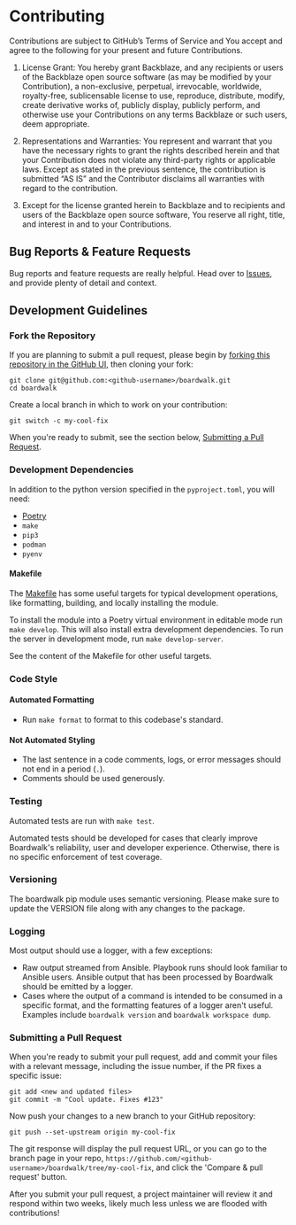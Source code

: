 # Contributing

Contributions are subject to GitHub’s Terms of Service and You accept and
agree to the following for your present and future Contributions.

1. License Grant: You hereby grant Backblaze, and any recipients or users of
the Backblaze open source software (as may be modified by your Contribution),
a non-exclusive, perpetual, irrevocable, worldwide, royalty-free,
sublicensable license to use, reproduce, distribute, modify, create derivative
works of, publicly display, publicly perform, and otherwise use your
Contributions on any terms Backblaze or such users, deem appropriate.

3. Representations and Warranties: You represent and warrant that you have the
necessary rights to grant the rights described herein and that your
Contribution does not violate any third-party rights or applicable laws.
Except as stated in the previous sentence, the contribution is submitted
“AS IS” and the Contributor disclaims all warranties with regard to the
contribution.

3. Except for the license granted herein to Backblaze and to recipients and
users of the Backblaze open source software, You reserve all right, title, and
interest in and to your Contributions.

## Bug Reports & Feature Requests

Bug reports and feature requests are really helpful. Head over to
[Issues](https://github.com/Backblaze/boardwalk/issues), and provide
plenty of detail and context.

## Development Guidelines

### Fork the Repository

If you are planning to submit a pull request, please begin by [forking this repository in the GitHub UI](https://docs.github.com/en/pull-requests/collaborating-with-pull-requests/working-with-forks/fork-a-repo), then cloning your fork:

```shell
git clone git@github.com:<github-username>/boardwalk.git
cd boardwalk
```

Create a local branch in which to work on your contribution:

```shell
git switch -c my-cool-fix
```

When you're ready to submit, see the section below, [Submitting a Pull Request](#submitting-a-pull-request).

### Development Dependencies

In addition to the python version specified in the `pyproject.toml`, you will
need:

- [Poetry](https://python-poetry.org/docs/)
- `make`
- `pip3`
- `podman`
- `pyenv`

#### Makefile

The [Makefile](./Makefile) has some useful targets for typical development
operations, like formatting, building, and locally installing the module.

To install the module into a Poetry virtual environment in editable mode run
`make develop`. This will also install extra development dependencies.
To run the server in development mode, run `make develop-server`.

See the content of the Makefile for other useful targets.

### Code Style

#### Automated Formatting

- Run `make format` to format to this codebase's standard.

#### Not Automated Styling

- The last sentence in a code comments, logs, or error messages should not end
  in a period (`.`).
- Comments should be used generously.

### Testing

Automated tests are run with `make test`.

Automated tests should be developed for cases that clearly improve Boardwalk's
reliability, user and developer experience. Otherwise, there is no specific
enforcement of test coverage.

### Versioning

The boardwalk pip module uses semantic versioning. Please make sure to update
the VERSION file along with any changes to the package.

### Logging
Most output should use a logger, with a few exceptions:
- Raw output streamed from Ansible. Playbook runs should look familiar to
  Ansible users. Ansible output that has been processed by Boardwalk should be
  emitted by a logger.
- Cases where the output of a command is intended to be consumed in a specific
  format, and the formatting features of a logger aren't useful. Examples
  include `boardwalk version` and `boardwalk workspace dump`.

### Submitting a Pull Request

When you're ready to submit your pull request, add and commit your files with a relevant message, including the issue number, if the PR fixes a specific issue:

```shell
git add <new and updated files>
git commit -m "Cool update. Fixes #123"
```

Now push your changes to a new branch to your GitHub repository:

```shell
git push --set-upstream origin my-cool-fix
```

The git response will display the pull request URL, or you can go to the branch page in your repo, `https://github.com/<github-username>/boardwalk/tree/my-cool-fix`, and click the 'Compare & pull request' button.

After you submit your pull request, a project maintainer will review it and respond within two weeks, likely much less unless we are flooded with contributions!
